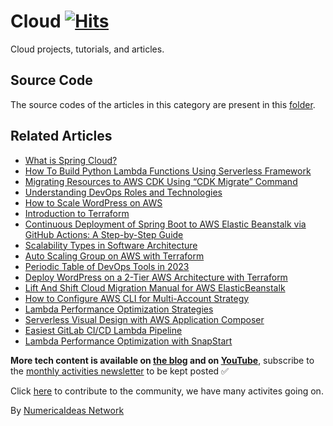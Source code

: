 # Cloud&nbsp;[![Hits](https://hits.seeyoufarm.com/api/count/incr/badge.svg?url=https%3A%2F%2Fgithub.com%2Fnumerica-ideas%2Fcommunity%2Ftree%2Fmaster%2Fcloud&count_bg=%2379C83D&title_bg=%23555555&icon=&icon_color=%23E7E7E7&title=hits&edge_flat=false)](https://numericaideas.com/blog/category/tech/cloud/)

Cloud projects, tutorials, and articles.

## Source Code
The source codes of the articles in this category are present in this [folder](./).

## Related Articles
<!-- TAG-POSTS-LIST:START -->
- [What is Spring Cloud?](https://numericaideas.com/blog/what-is-spring-cloud/)
- [How To Build Python Lambda Functions Using Serverless Framework](https://numericaideas.com/blog/how-to-build-python-lambda-functions-using-serverless-framework/)
- [Migrating Resources to AWS CDK Using “CDK Migrate” Command](https://numericaideas.com/blog/aws-cdk-migrate/)
- [Understanding DevOps Roles and Technologies](https://numericaideas.com/blog/understanding-devops-roles-and-technologies/)
- [How to Scale WordPress on AWS](https://numericaideas.com/blog/aws-scale-wordpress/)
- [Introduction to Terraform](https://numericaideas.com/blog/introduction-to-terraform/)
- [Continuous Deployment of Spring Boot to AWS Elastic Beanstalk via GitHub Actions: A Step-by-Step Guide](https://numericaideas.com/blog/cd-springboot-aws-eb-github-actions/)
- [Scalability Types in Software Architecture](https://numericaideas.com/blog/scalability-types/)
- [Auto Scaling Group on AWS with Terraform](https://numericaideas.com/blog/auto-scaling-group-on-aws-with-terraform/)
- [Periodic Table of DevOps Tools in 2023](https://numericaideas.com/blog/devops-periodic-table/)
- [Deploy WordPress on a 2-Tier AWS Architecture with Terraform](https://numericaideas.com/blog/deploy-wordpress-2-tier-aws-architecture-with-terraform/)
- [Lift And Shift Cloud Migration Manual for AWS ElasticBeanstalk](https://numericaideas.com/blog/lift-and-shift-cloud-migration-manual-aws-elasticbeanstalk/)
- [How to Configure AWS CLI for Multi-Account Strategy](https://numericaideas.com/blog/configure-aws-cli/)
- [Lambda Performance Optimization Strategies](https://numericaideas.com/blog/lambda-cold-starts-optimization-strategies/)
- [Serverless Visual Design with AWS Application Composer](https://numericaideas.com/blog/aws-application-composer/)
- [Easiest GitLab CI/CD Lambda Pipeline](https://numericaideas.com/blog/easiest-gitlab-cicd-lambda-pipeline/)
- [Lambda Performance Optimization with SnapStart](https://numericaideas.com/blog/lambda-performance-improvement-with-snapstart/)
<!-- TAG-POSTS-LIST:END -->

**More tech content is available on [the blog](https://numericaideas.com/blog/) and on [YouTube](https://www.youtube.com/@numericaideas/channels?sub_confirmation=1)**, subscribe to the [monthly activities newsletter](https://numericaideas.com/news/) to be kept posted ✅

Click [here](https://numericaideas.com/#activities) to contribute to the community, we have many activites going on.

By [NumericaIdeas Network](https://numericaideas.com)
